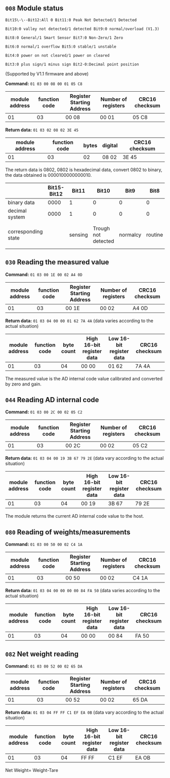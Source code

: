 
## `008` Module status
```
Bit15\-\--Bit12:All 0 Bit11:0 Peak Not Detected/1 Detected

Bit10:0 valley not detected/1 detected Bit9:0 normal/overload (V1.3)

Bit8:0 General/1 Smart Sensor Bit7:0 Non-Zero/1 Zero

Bit6:0 normal/1 overflow Bit5:0 stable/1 unstable

Bit4:0 power on not cleared/1 power on cleared

Bit3:0 plus sign/1 minus sign Bit2-0:Decimal point position
```
(Supported by V1.1 firmware and above)

**Command:** `01 03 00 08 00 01 05 C8`

| module address | function code | Register Starting Address       | Number of registers      | CRC16 checksum      |
|----------------|---------------|---------------------------------|--------------------------|---------------------|
| 01             | 03            | 00                         08   | 00                   01  | 05              C8  |

**Return data:** `01 03 02 08 02 3E 45`

| module address | function code | bytes | digital      | CRC16 checksum      |
|----------------|---------------|-------|--------------|---------------------|
| 01             | 03            | 02    | 08       02  | 3E              45  |

The return data is 0802, 0802 is hexadecimal data, convert 0802 to binary, the data obtained is 0000100000000010.

|                     | Bit15-Bit12 | Bit11   | Bit10               | Bit9     | Bit8    | Bit7     | Bit6     | Bit5      | Bit4                 | Bit3                          | Bit2-0           |
|---------------------|-------------|---------|---------------------|----------|---------|----------|----------|-----------|----------------------|-------------------------------|------------------|
| binary data         | 0000        | 1       | 0                   | 0        | 0       | 0        | 0        | 0         | 0                    | 0                             | 010              |
| decimal system      | 0000        | 1       | 0                   | 0        | 0       | 0        | 0        | 0         | 0                    | 0                             | 2                |
| corresponding state |             | sensing | Trough not detected | normalcy | routine | non-zero | normalcy | stabilise | Power on not cleared | positive value sign + (math.) | 2 decimal places |

## `030` Reading the measured value

**Command:** `01 03 00 1E 00 02 A4 0D`

| module address | function code | Register Starting Address     | Number of registers      | CRC16 checksum      |
|----------------|---------------|-------------------------------|--------------------------|---------------------|
| 01             | 03            | 00                         1E | 00                   02  | A4              0D  |

**Return data:** `01 03 04 00 00 01 62 7A 4A` (data varies according to the
actual situation)

| module address | function code | byte count | High 16-bit register data      | Low 16-bit register data      | CRC16 checksum      |
|----------------|---------------|------------|--------------------------------|-------------------------------|---------------------|
| 01             | 03            | 04         | 00                         00  | 01                        62  | 7A              4A  |

The measured value is the AD internal code value calibrated and
converted by zero and gain.

## `044` Reading AD internal code

**Command:** `01 03 00 2C 00 02 05 C2`

| module address | function code | Register Starting Address     | Number of registers      | CRC16 checksum      |
|----------------|---------------|-------------------------------|--------------------------|---------------------|
| 01             | 03            | 00                         2C | 00                   02  | 05              C2  |

**Return data:** `01 03 04 00 19 3B 67 79 2E` (data vary according to the
actual situation)

| module address | function code | byte count | High 16-bit register data      | Low 16-bit register data      | CRC16 checksum      |
|----------------|---------------|------------|--------------------------------|-------------------------------|---------------------|
| 01             | 03            | 04         | 00                         19  | 3B                        67  | 79              2E  |

The module returns the current AD internal code value to the host.

## `080` Reading of weights/measurements

**Command:** `01 03 00 50 00 02 C4 1A`

| module address | function code | Register Starting Address     | Number of registers      | CRC16 checksum      |
|----------------|---------------|-------------------------------|--------------------------|---------------------|
| 01             | 03            | 00                         50 | 00                   02  | C4              1A  |

**Return data:** `01 03 04 00 00 00 00 84 FA 50` (data varies according to
the actual situation)

| module address | function code | byte count | High 16-bit register data      | Low 16-bit register data      | CRC16 checksum      |
|----------------|---------------|------------|--------------------------------|-------------------------------|---------------------|
| 01             | 03            | 04         | 00                         00  | 00                        84  | FA              50  |

## `082` Net weight reading

**Command:** `01 03 00 52 00 02 65 DA`

| module address | function code | Register Starting Address     | Number of registers      | CRC16 checksum      |
|----------------|---------------|-------------------------------|--------------------------|---------------------|
| 01             | 03            | 00                         52 | 00                   02  | 65              DA  |

**Return data:** `01 03 04 FF FF C1 EF EA 0B` (data vary according to the actual situation)

| module address | function code | byte count | High 16-bit register data      | Low 16-bit register data      | CRC16 checksum      |
|----------------|---------------|------------|--------------------------------|-------------------------------|---------------------|
| 01             | 03            | 04         | FF                         FF  | C1                        EF  | EA              OB  |

Net Weight= Weight-Tare
